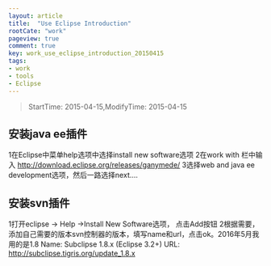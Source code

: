 ```yaml
---
layout: article
title:  "Use Eclipse Introduction"
rootCate: "work"
pageview: true
comment: true
key: work_use_eclipse_introduction_20150415
tags:
- work
- tools
- Eclipse
---
```


> StartTime: 2015-04-15,ModifyTime: 2015-04-15

<!---more--->

## 安装java ee插件  
1在Eclipse中菜单help选项中选择install new software选项
2在work with 栏中输入 http://download.eclipse.org/releases/ganymede/
3选择web and java ee development选项，然后一路选择next....

## 安装svn插件   
1打开eclipse -> Help ->Install New Software选项， 点击Add按钮
2根据需要，添加自己需要的版本svn控制器的版本，填写name和url，点击ok。2016年5月我用的是1.8
Name: Subclipse 1.8.x (Eclipse 3.2+)
URL: http://subclipse.tigris.org/update_1.8.x
